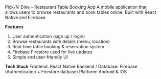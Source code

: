 Pick-N-Dine – Restaurant Table Booking App
A mobile application that allows users to browse restaurants and book tables online. Built with React Native and Firebase.

**Features**
1) User authentication (sign up / login)
2) Browse restaurants with details (menu, location)
3) Real-time table booking & reservation system
4) Firebase Firestore used for live updates
5) Simple and user-friendly UI

**Tech Stack**
Frontend: React Native
Backend / Database: Firebase (Authentication + Firestore datbase)
Platform: Android & iOS

